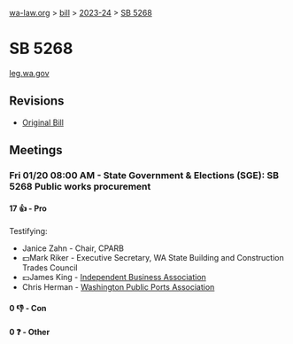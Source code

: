 [wa-law.org](/) > [bill](/bill/) > [2023-24](/bill/2023-24/) > [SB 5268](/bill/2023-24/sb/5268/)

# SB 5268
[leg.wa.gov](https://app.leg.wa.gov/billsummary?BillNumber=5268&Year=2023&Initiative=false)

## Revisions
* [Original Bill](1/)

## Meetings
### Fri 01/20 08:00 AM - State Government & Elections (SGE): SB 5268 Public works procurement
#### 17 👍 - Pro
Testifying:
* Janice Zahn - Chair, CPARB
* 💵Mark Riker - Executive Secretary, WA State Building and Construction Trades Council
* 💵James King - [Independent Business Association](/org/independent_business_association/)
* Chris Herman - [Washington Public Ports Association](/org/washington_public_ports_association/)

#### 0 👎 - Con

#### 0 ❓ - Other
